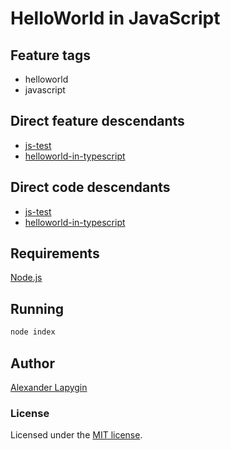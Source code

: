 # HelloWorld in JavaScript

## Feature tags
- helloworld
- javascript

## Direct feature descendants

* [js-test](https://github.com/softspider/js-test)
* [helloworld-in-typescript](https://github.com/softspider/helloworld-in-typescript)


## Direct code descendants

* [js-test](https://github.com/softspider/js-test)
* [helloworld-in-typescript](https://github.com/softspider/helloworld-in-typescript)


## Requirements

[Node.js](https://nodejs.org/en/download/package-manager/)

## Running

```sh
node index
```

## Author

[Alexander Lapygin](https://github.com/AlexanderLapygin)

### License

Licensed under the [MIT license](./LICENSE).
